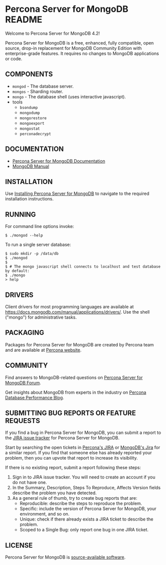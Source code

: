 # Percona Server for MongoDB README

Welcome to Percona Server for MongoDB 4.2!

Percona Server for MongoDB is a free, enhanced, fully compatible, open source, drop-in replacement for MongoDB Community Edition with enterprise-grade features. It requires no changes to MongoDB applications or code.

## COMPONENTS

  - `mongod` - The database server.
  - `mongos` - Sharding router.
  - `mongo`  - The database shell (uses interactive javascript).
  - tools
    - `bsondump`
    - `mongodump`
    - `mongorestore`
    - `mongoexport`
    - `mongostat`
    - `perconadecrypt`

## DOCUMENTATION

- [Percona Server for MongoDB Documentation](https://www.percona.com/doc/percona-server-for-mongodb/4.2/index.html)
- [MongoDB Manual](https://docs.mongodb.com/manual/)

## INSTALLATION

   Use [Installing Percona Server for MongoDB](https://www.percona.com/doc/percona-server-for-mongodb/4.2/install/index.html) to navigate to the required installation instructions.


## RUNNING

  For command line options invoke:

    $ ./mongod --help

  To run a single server database:

    $ sudo mkdir -p /data/db
    $ ./mongod
    $
    $ # The mongo javascript shell connects to localhost and test database by default:
    $ ./mongo
    > help

## DRIVERS

  Client drivers for most programming languages are available at
  https://docs.mongodb.com/manual/applications/drivers/. Use the shell
  ("mongo") for administrative tasks.

## PACKAGING

  Packages for Percona Server for MongoDB are created by Percona team and are available at [Percona website](https://www.percona.com/downloads/percona-server-mongodb-LATEST/).

## COMMUNITY

 Find answers to MongoDB-related questions on [Percona Server for MongoDB Forum](https://forums.percona.com/categories/percona-server-for-mongodb).

 Get insights about MongoDB from experts in the industry on [Percona Database Performance Blog](https://www.percona.com/blog/category/mongodb/).

## SUBMITTING BUG REPORTS OR FEATURE REQUESTS

If you find a bug in Percona Server for MongoDB, you can submit a report to the [JIRA issue tracker](https://jira.percona.com/projects/PSMDB) for Percona Server for MongoDB.

Start by searching the open tickets in [Percona's JIRA](https://jira.percona.com/projects/PSMDB) or [MongoDB's Jira](https://jira.mongodb.org/) for a similar report. If you find that someone else has already reported your problem, then you can upvote that report to increase its visibility.

If there is no existing report, submit a report following these steps:

1. Sign in to JIRA issue tracker. You will need to create an account if you do not have one.
2. In the Summary, Description, Steps To Reproduce, Affects Version fields describe the problem you have detected.
3. As a general rule of thumb, try to create bug reports that are:
    * Reproducible: describe the steps to reproduce the problem.
    * Specific: include the version of Percona Server for MongoDB, your environment, and so on.
    * Unique: check if there already exists a JIRA ticket to describe the problem.
    * Scoped to a Single Bug: only report one bug in one JIRA ticket.

## LICENSE

   Percona Server for MongoDB is [source-available software](https://en.wikipedia.org/wiki/Source-available_software).
